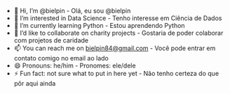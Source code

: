 - 👋 Hi, I’m @bielpin - Olá, eu sou @bielpin
- 👀 I’m interested in Data Science - Tenho interesse em Ciência de Dados
- 🌱 I’m currently learning Python - Estou aprendendo Python
- 💞️ I’d like to collaborate on charity projects - Gostaria de poder colaborar com projetos de caridade
- 📫 You can reach me on bielpin84@gmail.com - Você pode entrar em contato comigo no email ao lado
- 😄 Pronouns: he/him - Pronomes: ele/dele
- ⚡ Fun fact: not sure what to put in here yet - Não tenho certeza do que pôr aqui ainda

<!---
bielpin/bielpin is a ✨ special ✨ repository because its `README.md` (this file) appears on your GitHub profile.
You can click the Preview link to take a look at your changes.
--->
